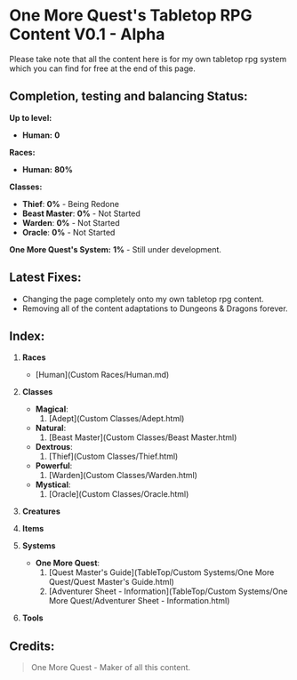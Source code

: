 # **One More Quest**'s Tabletop RPG Content **V0.1** - **Alpha**
Please take note that all the content here is for my own tabletop rpg system which you can find for free at the end of this page.

## **Completion, testing and balancing Status:**

**Up to level:**
- **Human:** **0**

**Races:**
- **Human:** **80%**

**Classes:**
- **Thief**: **0%** - Being Redone
- **Beast Master**: **0%** - Not Started
- **Warden**: **0%** - Not Started
- **Oracle**: **0%** - Not Started

**One More Quest's System:** **1%** - Still under development.

## **Latest Fixes:**
- Changing the page completely onto my own tabletop rpg content.
- Removing all of the content adaptations to Dungeons & Dragons forever.

## **Index:**

1. **Races**
    - [Human](Custom Races/Human.md)

2. **Classes**
    - **Magical**:
        1. [Adept](Custom Classes/Adept.html)
    - **Natural**:
        1. [Beast Master](Custom Classes/Beast Master.html)
    - **Dextrous**:
        1. [Thief](Custom Classes/Thief.html)
    - **Powerful**:
        1. [Warden](Custom Classes/Warden.html)
    - **Mystical**:
        1. [Oracle](Custom Classes/Oracle.html)

3. **Creatures**

4. **Items**

5. **Systems**
   - **One More Quest**:
     1. [Quest Master's Guide](TableTop/Custom Systems/One More Quest/Quest Master's Guide.html)
     1. [Adventurer Sheet - Information](TableTop/Custom Systems/One More Quest/Adventurer Sheet - Information.html)

6. **Tools**

## **Credits:**

> One More Quest - Maker of all this content.
